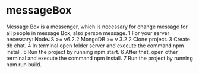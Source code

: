 # messageBox
Message  Box is a messenger, which is necessary for change message for all people in message Box,  also person message.
1 For your server necessary:
   NodeJS >= v6.2.2
   MongoDB >= v 3.2
2 Clone project.
3 Create db chat.
4 In terminal open folder server and execute the command npm install.
5 Run the project by running npm start.
6 After that, open other terminal and execute the command npm install.
7 Run the project by running npm run build.
